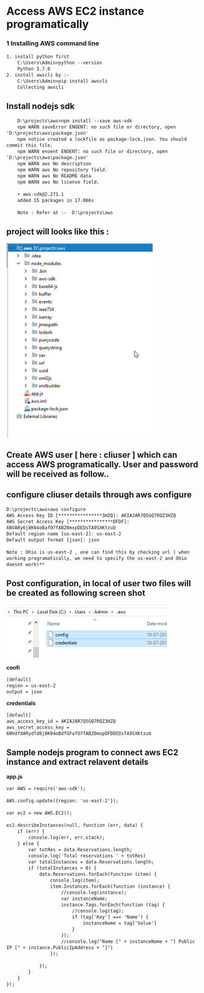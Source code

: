 # Access AWS EC2 instance programatically

### 1 Installing AWS command line
    1. install python first
        C:\Users\Admin>python --version
        Python 3.7.0
    2. install awscli by :- 
        C:\Users\Admin>pip install awscli
        Collecting awscli

## Install nodejs sdk 
        D:\projects\aws>npm install --save aws-sdk
        npm WARN saveError ENOENT: no such file or directory, open 'D:\projects\aws\package.json'
        npm notice created a lockfile as package-lock.json. You should commit this file.
        npm WARN enoent ENOENT: no such file or directory, open 'D:\projects\aws\package.json'
        npm WARN aws No description
        npm WARN aws No repository field.
        npm WARN aws No README data
        npm WARN aws No license field.
        
        + aws-sdk@2.271.1
        added 15 packages in 17.066s

        Note : Refer at :-  D:\projects\aws

## project will looks like this : 
![node project](images/npm-install.jpg) 
 

## Create AWS user [ here : cliuser ] which can access AWS programatically. User and password will be received as follow..


## configure cliuser details through aws configure
    D:\projects\aws>aws configure
    AWS Access Key ID [****************3HZQ]: AKIAJAR7Q5GQ7RQZ3HZQ
    AWS Secret Access Key [****************DFDF]: 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
    Default region name [us-east-2]: us-east-2
    Default output format [json]: json

    Note : Ohio is us-east-2 , one can find this by checking url ( when working programatically, we need to specify the us-east-2 and Ohio doesnt work)**

## Post configuration, in local of user two files will be created as following screen shot
![config in local](images/aws_configure.jpg) 

**confi** 

    [default]
    region = us-east-2
    output = json


**credentials** 

    [default]
    aws_access_key_id = AKIAJAR7Q5GQ7RQZ3HZQ
    aws_secret_access_key = 6NVdfdARydfd6j8K04oBdfGFafO7fABZ0mxpDFDDEDsTA9SXKtzub

## Sample nodejs program to connect aws EC2 instance and extract relavent details

**app.js**

    var AWS = require('aws-sdk');
    
    AWS.config.update({region: 'us-east-2'});
    
    var ec2 = new AWS.EC2();
    
    ec2.describeInstances(null, function (err, data) {
        if (err) {
            console.log(err, err.stack);
        } else {
            var totRes = data.Reservations.length;
            console.log('Total reservations ' + totRes)
            var totalInstances = data.Reservations.length;
            if (totalInstances > 0) {
                data.Reservations.forEach(function (item) {
                    console.log(item);
                    item.Instances.forEach(function (instance) {
                        //console.log(instance);
                        var instanceName;
                        instance.Tags.forEach(function (tag) {
                            //console.log(tag);
                            if (tag['Key'] === 'Name') {
                                instanceName = tag['Value']
                            }
                        });
                        //console.log("Name [" + instanceName + "] Public IP [" + instance.PublicIpAddress + "]")
                    });
    
                });
            }
        }
    });

